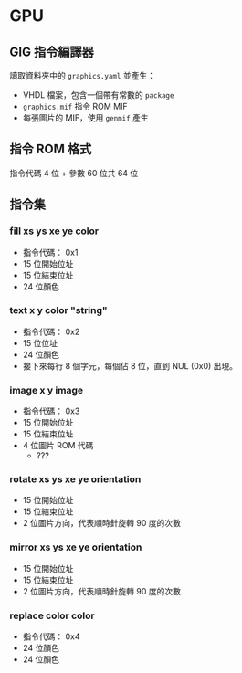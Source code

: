 # GPU

## GIG 指令編譯器

讀取資料夾中的 `graphics.yaml` 並產生：

- VHDL 檔案，包含一個帶有常數的 `package`
- `graphics.mif` 指令 ROM MIF
- 每張圖片的 MIF，使用 `genmif` 產生

## 指令 ROM 格式

指令代碼 4 位 + 參數 60 位共 64 位

## 指令集

### fill xs ys xe ye color

- 指令代碼： 0x1
- 15 位開始位址
- 15 位結束位址
- 24 位顏色

### text x y color "string"

- 指令代碼： 0x2
- 15 位位址
- 24 位顏色
- 接下來每行 8 個字元，每個佔 8 位，直到 NUL (0x0) 出現。

### image x y image

- 指令代碼： 0x3
- 15 位開始位址
- 15 位結束位址
- 4 位圖片 ROM 代碼
  - ???

### rotate xs ys xe ye orientation

- 15 位開始位址
- 15 位結束位址
- 2 位圖片方向，代表順時針旋轉 90 度的次數

### mirror xs ys xe ye orientation

- 15 位開始位址
- 15 位結束位址
- 2 位圖片方向，代表順時針旋轉 90 度的次數

### replace color color

- 指令代碼： 0x4
- 24 位顏色
- 24 位顏色
